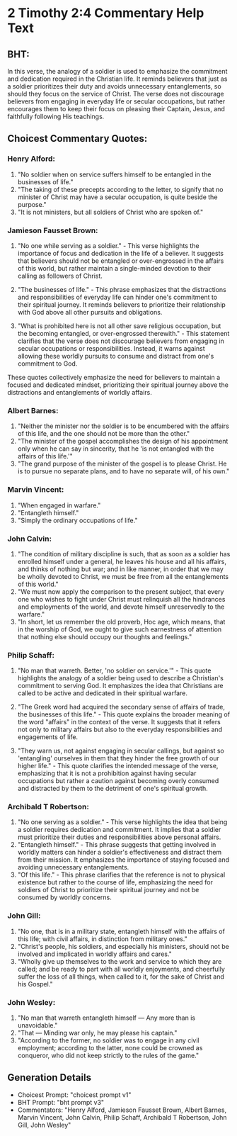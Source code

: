 # 2 Timothy 2:4 Commentary Help Text

## BHT:
In this verse, the analogy of a soldier is used to emphasize the commitment and dedication required in the Christian life. It reminds believers that just as a soldier prioritizes their duty and avoids unnecessary entanglements, so should they focus on the service of Christ. The verse does not discourage believers from engaging in everyday life or secular occupations, but rather encourages them to keep their focus on pleasing their Captain, Jesus, and faithfully following His teachings.

## Choicest Commentary Quotes:
### Henry Alford:
1. "No soldier when on service suffers himself to be entangled in the businesses of life." 
2. "The taking of these precepts according to the letter, to signify that no minister of Christ may have a secular occupation, is quite beside the purpose."
3. "It is not ministers, but all soldiers of Christ who are spoken of."

### Jamieson Fausset Brown:
1. "No one while serving as a soldier." - This verse highlights the importance of focus and dedication in the life of a believer. It suggests that believers should not be entangled or over-engrossed in the affairs of this world, but rather maintain a single-minded devotion to their calling as followers of Christ.

2. "The businesses of life." - This phrase emphasizes that the distractions and responsibilities of everyday life can hinder one's commitment to their spiritual journey. It reminds believers to prioritize their relationship with God above all other pursuits and obligations.

3. "What is prohibited here is not all other save religious occupation, but the becoming entangled, or over-engrossed therewith." - This statement clarifies that the verse does not discourage believers from engaging in secular occupations or responsibilities. Instead, it warns against allowing these worldly pursuits to consume and distract from one's commitment to God.

These quotes collectively emphasize the need for believers to maintain a focused and dedicated mindset, prioritizing their spiritual journey above the distractions and entanglements of worldly affairs.

### Albert Barnes:
1. "Neither the minister nor the soldier is to be encumbered with the affairs of this life, and the one should not be more than the other."
2. "The minister of the gospel accomplishes the design of his appointment only when he can say in sincerity, that he 'is not entangled with the affairs of this life.'"
3. "The grand purpose of the minister of the gospel is to please Christ. He is to pursue no separate plans, and to have no separate will, of his own."

### Marvin Vincent:
1. "When engaged in warfare." 
2. "Entangleth himself." 
3. "Simply the ordinary occupations of life."

### John Calvin:
1. "The condition of military discipline is such, that as soon as a soldier has enrolled himself under a general, he leaves his house and all his affairs, and thinks of nothing but war; and in like manner, in order that we may be wholly devoted to Christ, we must be free from all the entanglements of this world."
2. "We must now apply the comparison to the present subject, that every one who wishes to fight under Christ must relinquish all the hindrances and employments of the world, and devote himself unreservedly to the warfare."
3. "In short, let us remember the old proverb, Hoc age, which means, that in the worship of God, we ought to give such earnestness of attention that nothing else should occupy our thoughts and feelings."

### Philip Schaff:
1. "No man that warreth. Better, 'no soldier on service.'" - This quote highlights the analogy of a soldier being used to describe a Christian's commitment to serving God. It emphasizes the idea that Christians are called to be active and dedicated in their spiritual warfare.

2. "The Greek word had acquired the secondary sense of affairs of trade, the businesses of this life." - This quote explains the broader meaning of the word "affairs" in the context of the verse. It suggests that it refers not only to military affairs but also to the everyday responsibilities and engagements of life.

3. "They warn us, not against engaging in secular callings, but against so 'entangling' ourselves in them that they hinder the free growth of our higher life." - This quote clarifies the intended message of the verse, emphasizing that it is not a prohibition against having secular occupations but rather a caution against becoming overly consumed and distracted by them to the detriment of one's spiritual growth.

### Archibald T Robertson:
1. "No one serving as a soldier." - This verse highlights the idea that being a soldier requires dedication and commitment. It implies that a soldier must prioritize their duties and responsibilities above personal affairs.
2. "Entangleth himself." - This phrase suggests that getting involved in worldly matters can hinder a soldier's effectiveness and distract them from their mission. It emphasizes the importance of staying focused and avoiding unnecessary entanglements.
3. "Of this life." - This phrase clarifies that the reference is not to physical existence but rather to the course of life, emphasizing the need for soldiers of Christ to prioritize their spiritual journey and not be consumed by worldly concerns.

### John Gill:
1. "No one, that is in a military state, entangleth himself with the affairs of this life; with civil affairs, in distinction from military ones."
2. "Christ's people, his soldiers, and especially his ministers, should not be involved and implicated in worldly affairs and cares."
3. "Wholly give up themselves to the work and service to which they are called; and be ready to part with all worldly enjoyments, and cheerfully suffer the loss of all things, when called to it, for the sake of Christ and his Gospel."

### John Wesley:
1. "No man that warreth entangleth himself — Any more than is unavoidable." 
2. "That — Minding war only, he may please his captain." 
3. "According to the former, no soldier was to engage in any civil employment; according to the latter, none could be crowned as conqueror, who did not keep strictly to the rules of the game."


## Generation Details
- Choicest Prompt: "choicest prompt v1"
- BHT Prompt: "bht prompt v3"
- Commentators: "Henry Alford, Jamieson Fausset Brown, Albert Barnes, Marvin Vincent, John Calvin, Philip Schaff, Archibald T Robertson, John Gill, John Wesley"
